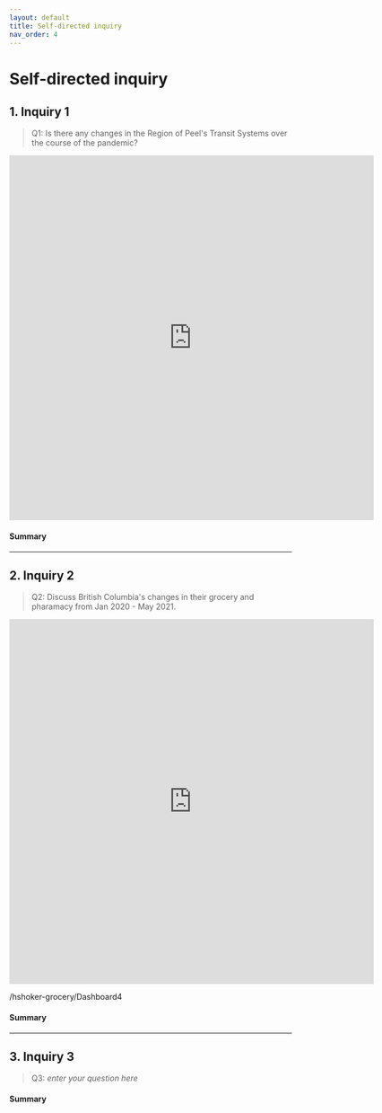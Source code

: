 ```yaml
---
layout: default
title: Self-directed inquiry
nav_order: 4
---
```


# Self-directed inquiry

## 1. Inquiry 1

> Q1: Is there any changes in the Region of Peel's Transit Systems over the course of the pandemic? 

<iframe seamless frameborder="0" src="https://public.tableau.com/views/hshoker-transit/Dashboard3?:embed=yes&:display_count=yes&:showVizHome=no" width = '650' height = '650' scrolling='no'></iframe> 


#### Summary
<!-- Write a 2-sentence summary of the trends shown in the figure embedded above-->


---

## 2. Inquiry 2

> Q2: Discuss British Columbia's changes in their grocery and pharamacy from Jan 2020 - May 2021. 


<iframe seamless frameborder="0" src="https://public.tableau.com/views/hshoker-grocery/Dashboard4?:embed=yes&:display_count=yes&:showVizHome=no" width = '650' height = '650' scrolling='no'></iframe> 
 
/hshoker-grocery/Dashboard4

#### Summary
<!-- Write a 2-sentence summary of the trends shown in the figure embedded above-->


---


## 3. Inquiry 3

> Q3: *enter your question here*

<!-- Paste your embed code for your figure below-->

#### Summary
<!-- Write a 2-sentence summary of the trends shown in the figure embedded above-->
